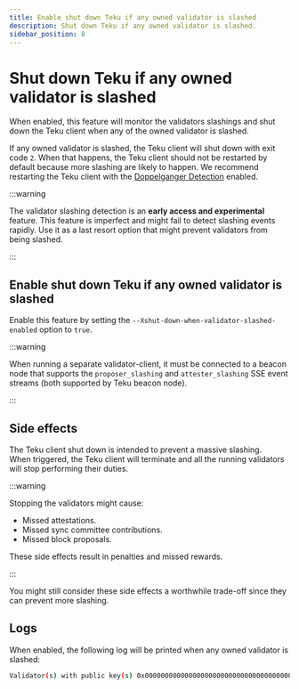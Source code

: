 ```yaml
---
title: Enable shut down Teku if any owned validator is slashed
description: Shut down Teku if any owned validator is slashed.
sidebar_position: 8
---
```


# Shut down Teku if any owned validator is slashed

When enabled, this feature will monitor the validators slashings and shut down the Teku client when any of the owned validator is slashed.

If any owned validator is slashed,  the Teku client will shut down with exit code `2`.
When that happens, the Teku client should not be restarted by default because more slashing are likely to happen. We recommend restarting the Teku client with the [Doppelganger Detection](./enable-doppelganger-detection.md) enabled.

:::warning

The validator slashing detection is an **early access and experimental** feature.
This feature is imperfect and might fail to detect slashing events rapidly. Use it as a last resort option that might prevent validators from being slashed.

:::

## Enable shut down Teku if any owned validator is slashed

Enable this feature by setting the `--Xshut-down-when-validator-slashed-enabled` option to `true`.

:::warning

When running a separate validator-client, it must be connected to a beacon node that supports the `proposer_slashing` and `attester_slashing` SSE event streams (both supported by Teku beacon node).

:::

## Side effects

The Teku client shut down is intended to prevent a massive slashing.  
When triggered, the Teku client will terminate and all the running validators will stop performing their duties.

:::warning

Stopping the validators might cause:

- Missed attestations.
- Missed sync committee contributions.
- Missed block proposals.

These side effects result in penalties and missed rewards.

:::

You might still consider these side effects a worthwhile trade-off since they can prevent more slashing.

## Logs

When enabled, the following log will be printed when any owned validator is slashed:

```bash title="Example Teku client shut down when an owned validator is slashed"
Validator(s) with public key(s) 0x000000000000000000000000000000000000000000000000000000000000000000000000000000000000000000000001, 0x000000000000000000000000000000000000000000000000000000000000000000000000000000000000000000000002 got slashed.  Shutting down...
```
